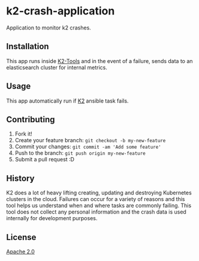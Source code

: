 # k2-crash-application
Application to monitor k2 crashes. 

## Installation

This app runs inside [K2-Tools](https://github.com/samsung-cnct/k2-tools) and in the event of a failure, sends data to an elasticsearch cluster for internal metrics. 

## Usage

This app automatically run if [K2](https://github.com/samsung-cnct/k2) ansible task fails. 

## Contributing

1. Fork it!
2. Create your feature branch: `git checkout -b my-new-feature`
3. Commit your changes: `git commit -am 'Add some feature'`
4. Push to the branch: `git push origin my-new-feature`
5. Submit a pull request :D

## History

K2 does a lot of heavy lifting creating, updating and destroying Kubernetes clusters in the cloud. Failures can occur for a variety of reasons and this tool helps us understand when and where tasks are commonly failing. This tool does not collect any personal information and the crash data is used internally for development purposes. 

## License

[Apache 2.0](https://github.com/samsung-cnct/k2-crash-application/blob/master/LICENSE)